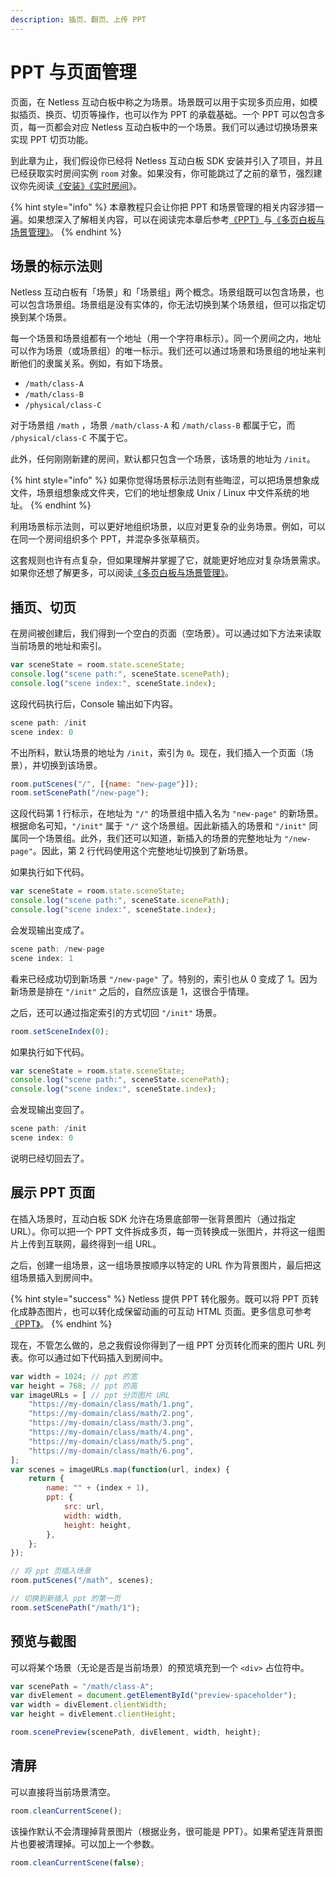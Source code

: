 ```yaml
---
description: 插页、翻页、上传 PPT
---
```


# PPT 与页面管理

页面，在 Netless 互动白板中称之为场景。场景既可以用于实现多页应用，如模拟插页、换页、切页等操作，也可以作为 PPT 的承载基础。一个 PPT 可以包含多页，每一页都会对应 Netless 互动白板中的一个场景。我们可以通过切换场景来实现 PPT 切页功能。

到此章为止，我们假设你已经将 Netless 互动白板 SDK 安装并引入了项目，并且已经获取实时房间实例 `room` 对象。如果没有，你可能跳过了之前的章节，强烈建议你先阅读[《安装》](https://developer.netless.group/javascript/installation)[《实时房间](https://developer.netless.group/javascript/realtime-room)》。

{% hint style="info" %}
本章教程只会让你把 PPT 和场景管理的相关内容涉猎一遍。如果想深入了解相关内容，可以在阅读完本章后参考[《PPT》](https://developer.netless.group/documents/client/ppt)与[《多页白板与场景管理》](https://developer.netless.group/documents/client/multi-page-application-and-scene-management)。
{% endhint %}

## 场景的标示法则

Netless 互动白板有「场景」和「场景组」两个概念。场景组既可以包含场景，也可以包含场景组。场景组是没有实体的，你无法切换到某个场景组，但可以指定切换到某个场景。

每一个场景和场景组都有一个地址（用一个字符串标示）。同一个房间之内，地址可以作为场景（或场景组）的唯一标示。我们还可以通过场景和场景组的地址来判断他们的隶属关系。例如，有如下场景。

* `/math/class-A`
* `/math/class-B`
* `/physical/class-C`

对于场景组 `/math` ，场景 `/math/class-A` 和 `/math/class-B` 都属于它，而 `/physical/class-C` 不属于它。

此外，任何刚刚新建的房间，默认都只包含一个场景，该场景的地址为 `/init`。

{% hint style="info" %}
如果你觉得场景标示法则有些晦涩，可以把场景想象成文件，场景组想象成文件夹，它们的地址想象成 Unix / Linux 中文件系统的地址。
{% endhint %}

利用场景标示法则，可以更好地组织场景，以应对更复杂的业务场景。例如，可以在同一个房间组织多个 PPT，并混杂多张草稿页。

这套规则也许有点复杂，但如果理解并掌握了它，就能更好地应对复杂场景需求。如果你还想了解更多，可以阅读[《多页白板与场景管理》](https://developer.netless.group/documents/client/multi-page-application-and-scene-management)。

## 插页、切页

在房间被创建后，我们得到一个空白的页面（空场景）。可以通过如下方法来读取当前场景的地址和索引。

```javascript
var sceneState = room.state.sceneState;
console.log("scene path:", sceneState.scenePath);
console.log("scene index:", sceneState.index);
```

这段代码执行后，Console 输出如下内容。

```c
scene path: /init
scene index: 0
```

不出所料，默认场景的地址为 `/init`，索引为 `0`。现在，我们插入一个页面（场景），并切换到该场景。

```javascript
room.putScenes("/", [{name: "new-page"}]);
room.setScenePath("/new-page");
```

这段代码第 1 行标示，在地址为 `"/"` 的场景组中插入名为 `"new-page"` 的新场景。根据命名可知，`"/init"` 属于 `"/"` 这个场景组。因此新插入的场景和 `"/init"` 同属同一个场景组。此外，我们还可以知道，新插入的场景的完整地址为 `"/new-page"`。因此，第 2 行代码使用这个完整地址切换到了新场景。

如果执行如下代码。

```javascript
var sceneState = room.state.sceneState;
console.log("scene path:", sceneState.scenePath);
console.log("scene index:", sceneState.index);
```

会发现输出变成了。

```c
scene path: /new-page
scene index: 1
```

看来已经成功切到新场景 `"/new-page"` 了。特别的，索引也从 0 变成了 1。因为新场景是排在 `"/init"` 之后的，自然应该是 1，这很合乎情理。

之后，还可以通过指定索引的方式切回 `"/init"` 场景。

```javascript
room.setSceneIndex(0);
```

如果执行如下代码。

```javascript
var sceneState = room.state.sceneState;
console.log("scene path:", sceneState.scenePath);
console.log("scene index:", sceneState.index);
```

会发现输出变回了。

```c
scene path: /init
scene index: 0
```

说明已经切回去了。

## 展示 PPT 页面

在插入场景时，互动白板 SDK 允许在场景底部带一张背景图片（通过指定 URL）。你可以把一个 PPT 文件拆成多页，每一页转换成一张图片，并将这一组图片上传到互联网，最终得到一组 URL。

之后，创建一组场景，这一组场景按顺序以特定的 URL 作为背景图片，最后把这组场景插入到房间中。

{% hint style="success" %}
Netless 提供 PPT 转化服务。既可以将 PPT 页转化成静态图片，也可以转化成保留动画的可互动 HTML 页面。更多信息可参考[《PPT》](https://developer.netless.group/documents/client/ppt)。
{% endhint %}

现在，不管怎么做的，总之我假设你得到了一组 PPT 分页转化而来的图片 URL 列表。你可以通过如下代码插入到房间中。

```javascript
var width = 1024; // ppt 的宽
var height = 768; // ppt 的高
var imageURLs = [ // ppt 分页图片 URL
    "https://my-domain/class/math/1.png",
    "https://my-domain/class/math/2.png",
    "https://my-domain/class/math/3.png",
    "https://my-domain/class/math/4.png",
    "https://my-domain/class/math/5.png",
    "https://my-domain/class/math/6.png",
];
var scenes = imageURLs.map(function(url, index) {
    return {
        name: "" + (index + 1),
        ppt: {
            src: url,
            width: width,
            height: height,
        },
    };
});

// 将 ppt 页插入场景
room.putScenes("/math", scenes);

// 切换到新插入 ppt 的第一页
room.setScenePath("/math/1");
```

## 预览与截图

可以将某个场景（无论是否是当前场景）的预览填充到一个 `<div>` 占位符中。

```javascript
var scenePath = "/math/class-A";
var divElement = document.getElementById("preview-spaceholder");
var width = divElement.clientWidth;
var height = divElement.clientHeight;

room.scenePreview(scenePath, divElement, width, height);
```

## 清屏

可以直接将当前场景清空。

```javascript
room.cleanCurrentScene();
```

该操作默认不会清理掉背景图片（根据业务，很可能是 PPT）。如果希望连背景图片也要被清理掉。可以加上一个参数。

```javascript
room.cleanCurrentScene(false);
```

